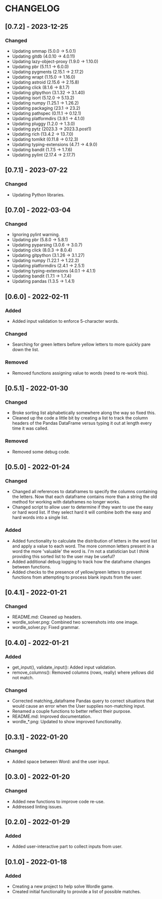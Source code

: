 # CHANGELOG


## [0.7.2] - 2023-12-25
### Changed
- Updating smmap (5.0.0 -> 5.0.1)
- Updating gitdb (4.0.10 -> 4.0.11)
- Updating lazy-object-proxy (1.9.0 -> 1.10.0)
- Updating pbr (5.11.1 -> 6.0.0)
- Updating pygments (2.15.1 -> 2.17.2)
- Updating wrapt (1.15.0 -> 1.16.0)
- Updating astroid (2.15.6 -> 2.15.8)
- Updating click (8.1.6 -> 8.1.7)
- Updating gitpython (3.1.32 -> 3.1.40)
- Updating isort (5.12.0 -> 5.13.2)
- Updating numpy (1.25.1 -> 1.26.2)
- Updating packaging (23.1 -> 23.2)
- Updating pathspec (0.11.1 -> 0.12.1)
- Updating platformdirs (3.9.1 -> 4.1.0)
- Updating pluggy (1.2.0 -> 1.3.0)
- Updating pytz (2023.3 -> 2023.3.post1)
- Updating rich (13.4.2 -> 13.7.0)
- Updating tomlkit (0.11.8 -> 0.12.3)
- Updating typing-extensions (4.7.1 -> 4.9.0)
- Updating bandit (1.7.5 -> 1.7.6)
- Updating pylint (2.17.4 -> 2.17.7)


## [0.7.1] - 2023-07-22
### Changed
- Updating Python libraries.


## [0.7.0] - 2022-03-04
### Changed
- Ignoring pylint warning.
- Updating pbr (5.8.0 -> 5.8.1)
- Updating pyparsing (3.0.6 -> 3.0.7)
- Updating click (8.0.3 -> 8.0.4)
- Updating gitpython (3.1.26 -> 3.1.27)
- Updating numpy (1.22.1 -> 1.22.2)
- Updating platformdirs (2.4.1 -> 2.5.1)
- Updating typing-extensions (4.0.1 -> 4.1.1)
- Updating bandit (1.7.1 -> 1.7.4)
- Updating pandas (1.3.5 -> 1.4.1)


## [0.6.0] - 2022-02-11
### Added
- Added input validation to enforce 5-character words.
### Changed
- Searching for green letters before yellow letters to more quickly pare down
  the list.
### Removed
- Removed functions assigning value to words (need to re-work this).


## [0.5.1] - 2022-01-30
### Changed
- Broke sorting list alphabetically somewhere along the way so fixed this.
- Cleaned up the code a little bit by creating a list to track the column
  headers of the Pandas DataFrame versus typing it out at length every time it
  was called.
### Removed
- Removed some debug code.


## [0.5.0] - 2022-01-24
### Changed
- Changed all references to dataframes to specify the columns containing the
  letters.  Now that each dataframe contains more than a string the old method
  for working with dataframes no longer works.
- Changed script to allow user to determine if they want to use the easy or hard
  word list.  If they select hard it will combine both the easy and hard words
  into a single list.
### Added
- Added functionality to calculate the distribution of letters in the word list
  and apply a value to each word.  The more common letters present in a word the
  more 'valuable' the word is.  I'm not a statistician but I *think* providing
  this sorted list to the user may be useful?
- Added additional debug logging to track how the dataframe changes between
  functions.
- Added checks to the presence of yellow/green letters to prevent functions from
  attempting to process blank inputs from the user.


## [0.4.1] - 2022-01-21
### Changed
- README.md: Cleaned up headers.
- wordle_solver.png: Combined two screenshots into one image.
- wordle_solver.py: Fixed grammar.


## [0.4.0] - 2022-01-21
### Added
- get_input(), validate_input(): Added input validation.
- remove_columns(): Removed columns (rows, really) where yellows did not match.
### Changed
- Corrected matching_dataframe Pandas query to correct situations that would
  cause an error when the User supplies non-matching input.
- Renamed a couple functions to better reflect their purpose.
- README.md: Improved documentation.
- wordle_*.png: Updated to show improved functionality.


## [0.3.1] - 2022-01-20
### Changed
- Added space between Word: and the user input.


## [0.3.0] - 2022-01-20
### Changed
- Added new functions to improve code re-use.
- Addressed linting issues.


## [0.2.0] - 2022-01-29
### Added
- Added user-interactive part to collect inputs from user.


## [0.1.0] - 2022-01-18
### Added
- Creating a new project to help solve Wordle game.
- Created initial functionality to provide a list of possible matches.